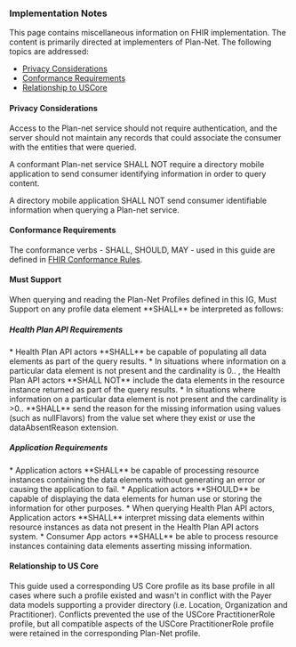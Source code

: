 <div xmlns="http://www.w3.org/1999/xhtml" xmlns:xsi="http://www.w3.org/2001/XMLSchema-instance" xsi:schemaLocation="http://hl7.org/fhir ../../input-cache/schemas-r5/fhir-single.xsd">

<h3><a name="Implementation"></a>Implementation Notes</h3>
<p>This page contains miscellaneous information on  FHIR implementation. The content is primarily directed at implementers of Plan-Net. The following topics are addressed: </p>

<ul>
    <li><a href="#Privacy">Privacy Considerations</a></li>
    <li><a href="#Conformance">Conformance Requirements</a></li>
    <li><a href="#USCore">Relationship to USCore</a></li>
</ul>

<h4><a name="Privacy"></a>Privacy Considerations</h4>


Access to the Plan-net service should not require authentication, and the server should not maintain any records that could associate the consumer with the entities that were queried.

A conformant Plan-net service SHALL NOT require a directory mobile application to send consumer identifying information in order to query content.

A directory mobile application SHALL NOT send consumer identifiable information when querying a Plan-net service.

<h4><a name="Conformance"></a>Conformance Requirements</h4>

The conformance verbs - SHALL, SHOULD, MAY - used in this guide are defined in [FHIR Conformance Rules](https://trifolia-fhir-dev.lantanagroup.com/http:/hl7.org/fhir/R4/conformance-rules.html).

<h4><a name="MustSupport"></a>Must Support</h4>
When querying and reading the Plan-Net Profiles defined in this IG, Must Support on any profile data element **SHALL** be interpreted as follows:

<h5>Health Plan API Requirements</h5>
* Health Plan API actors **SHALL** be capable of populating all data elements as part of the query results.
* In situations where information on a particular data element is not present and the cardinality is 0.. , the Health Plan API actors **SHALL NOT** include the data elements in the resource instance returned as part of the query results.
* In situations where information on a particular data element is not present and the cardinality is >0.. **SHALL** send the reason for the missing information using values (such as nullFlavors) from the value set where they exist or use the dataAbsentReason extension.

<h5>Application Requirements</h5>
* Application actors **SHALL** be capable of processing resource instances containing the data elements without generating an error or causing the application to fail.
* Application actors **SHOULD** be capable of displaying the data elements for human use or storing the information for other purposes.
* When querying Health Plan API actors, Application actors **SHALL** interpret missing data elements within resource instances as data not present in the Health Plan API actors system.
* Consumer App actors **SHALL** be able to process resource instances containing data elements asserting missing information.

<h4>Relationship to US Core</h4>
<p>This guide used a corresponding US Core profile as its base profile in all cases where such a profile existed and wasn't in conflict with the Payer data models supporting a provider directory (i.e. Location, Organization and Practitioner).   Conflicts prevented the use of the USCore PractitionerRole profile, but all compatible aspects of the USCore PractitionerRole profile were retained in the corresponding Plan-Net profile.   


</div>
